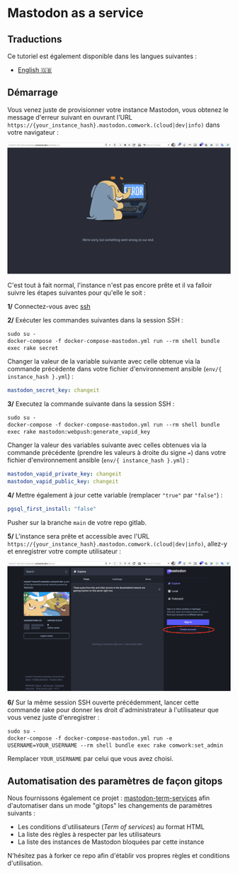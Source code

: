 # Mastodon as a service

## Traductions

Ce tutoriel est également disponible dans les langues suivantes :
* [English 🇬🇧](../../../tutorials/mastodon.md)

## Démarrage

Vous venez juste de provisionner votre instance Mastodon, vous obtenez le message d'erreur suivant en ouvrant l'URL `https://{your_instance_hash}.mastodon.comwork.(cloud|dev|info)` dans votre navigateur : 

![mastodon_error](../../../img/mastodon_error.png)

C'est tout à fait normal, l'instance n'est pas encore prête et il va falloir suivre les étapes suivantes pour qu'elle le soit :

**1/** Connectez-vous avec [ssh](./ssh.md)

**2/** Exécuter les commandes suivantes dans la session SSH :

```shell
sudo su -
docker-compose -f docker-compose-mastodon.yml run --rm shell bundle exec rake secret
```

Changer la valeur de la variable suivante avec celle obtenue via la commande précédente dans votre fichier d'environnement ansible (`env/{ instance_hash }.yml`) :

```yaml
mastodon_secret_key: changeit
```

**3/** Executez la commande suivante dans la session SSH :

```shell
sudo su -
docker-compose -f docker-compose-mastodon.yml run --rm shell bundle exec rake mastodon:webpush:generate_vapid_key
```

Changer la valeur des variables suivante avec celles obtenues via la commande précédente (prendre les valeurs à droite du signe `=`) dans votre fichier d'environnement ansible (`env/{ instance_hash }.yml`) :

```yaml
mastodon_vapid_private_key: changeit
mastodon_vapid_public_key: changeit
```

**4/** Mettre également à jour cette variable (remplacer `"true"` par `"false"`) :

```yaml
pgsql_first_install: "false"
```

Pusher sur la branche `main` de votre repo gitlab.

**5/** L'instance sera prête et accessible avec l'URL `https://{your_instance_hash}.mastodon.comwork.(cloud|dev|info)`, allez-y et enregistrer votre compte utilisateur :

![mastodon_register](../../../img/mastodon_register.png)

**6/** Sur la même session SSH ouverte précédemment, lancer cette commande rake pour donner les droit d'administrateur à l'utilisateur que vous venez juste d'enregistrer :

```shell
sudo su -
docker-compose -f docker-compose-mastodon.yml run -e USERNAME=YOUR_USERNAME --rm shell bundle exec rake comwork:set_admin
```

Remplacer `YOUR_USERNAME` par celui que vous avez choisi.

## Automatisation des paramètres de façon gitops

Nous fournissons également ce projet : [mastodon-term-services](https://gitlab.comwork.io/oss/mastodon-term-services) afin d'automatiser dans un mode "gitops" les changements de paramètres suivants :

* Les conditions d'utilisateurs (_Term of services_) au format HTML
* La liste des règles à respecter par les utilisateurs
* La liste des instances de Mastodon bloquées par cette instance

N'hésitez pas à forker ce repo afin d'établir vos propres règles et conditions d'utilisation.
